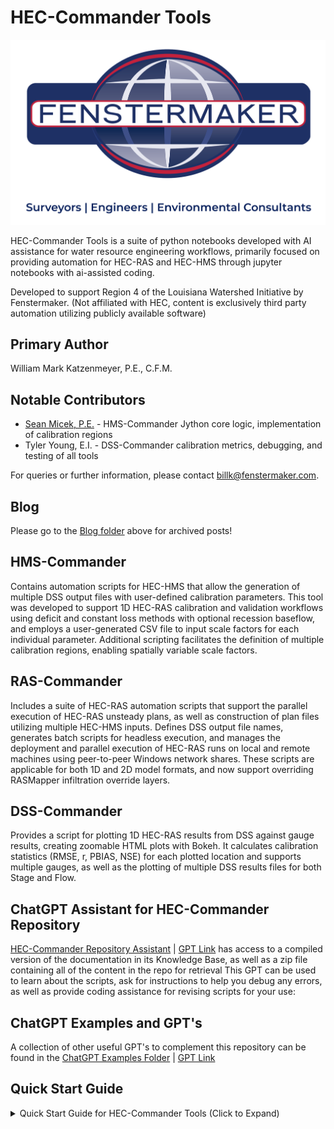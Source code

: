 # HEC-Commander Tools

![Fenstermaker Logo](misc/fenstermaker-logo.png)

HEC-Commander Tools is a suite of python notebooks developed with AI assistance for water resource engineering workflows, primarily focused on providing automation for HEC-RAS and HEC-HMS through jupyter notebooks with ai-assisted coding.

Developed to support Region 4 of the Louisiana Watershed Initiative by Fenstermaker.  (Not affiliated with HEC, content is exclusively third party automation utilizing publicly available software)


## Primary Author
William Mark Katzenmeyer, P.E., C.F.M.

## Notable Contributors
- [Sean Micek, P.E.](https://github.com/openSourcerer9000) - HMS-Commander Jython core logic, implementation of calibration regions
- Tyler Young, E.I. - DSS-Commander calibration metrics, debugging, and testing of all tools

For queries or further information, please contact billk@fenstermaker.com.

## Blog

Please go to the [Blog folder](https://github.com/billk-FM/HEC-Commander/tree/main/Blog)  above for archived posts!


## HMS-Commander
Contains automation scripts for HEC-HMS that allow the generation of multiple DSS output files with user-defined calibration parameters. This tool was developed to support 1D HEC-RAS calibration and validation workflows using deficit and constant loss methods with optional recession baseflow, and employs a user-generated CSV file to input scale factors for each individual parameter. Additional scripting facilitates the definition of multiple calibration regions, enabling spatially variable scale factors.

## RAS-Commander
Includes a suite of HEC-RAS automation scripts that support the parallel execution of HEC-RAS unsteady plans, as well as construction of plan files utilizing multiple HEC-HMS inputs. Defines DSS output file names, generates batch scripts for headless execution, and manages the deployment and parallel execution of HEC-RAS runs on local and remote machines using peer-to-peer Windows network shares. These scripts are applicable for both 1D and 2D model formats, and now support overriding RASMapper infiltration override layers.

## DSS-Commander
Provides a script for plotting 1D HEC-RAS results from DSS against gauge results, creating zoomable HTML plots with Bokeh. It calculates calibration statistics (RMSE, r, PBIAS, NSE) for each plotted location and supports multiple gauges, as well as the plotting of multiple DSS results files for both Stage and Flow.

## ChatGPT Assistant for HEC-Commander Repository
[HEC-Commander Repository Assistant](./ChatGPT%20Examples/10_HEC-Commander_Repository_Assistant.md) | [GPT Link](https://chat.openai.com/g/g-xznmjo6qb-hec-commander-repository-assistant) has access to a compiled version of the documentation in its Knowledge Base, as well as a zip file containing all of the content in the repo for retrieval  This GPT can be used to learn about the scripts, ask for instructions to help you debug any errors, as well as provide coding assistance for revising scripts for your use:



## ChatGPT Examples and GPT's
A collection of other useful GPT's to complement this repository can be found in the [ChatGPT Examples Folder](./ChatGPT%20Examples/README.md) | [GPT Link](https://chat.openai.com/g/g-xznmjo6qb-hec-commander-repository-assistant)

## Quick Start Guide
<details>
<summary>Quick Start Guide for HEC-Commander Tools (Click to Expand)</summary>

**Install Python using Anaconda Navigator**   
Download via [Anaconda.com](https://www.anaconda.com/)

Then, create a Python 3.11 Environment:

1. Open Anaconda Navigator  
2. Environments > Create   
3. Name: `HEC-Env`, Packages: Search and select Python, Version: `3.11`
4. Launch a Terminal in the new environment  
5. Install required dependencies with the command: `pip install -r requirements.txt`

**Install Visual Studio Code (VSCode) + Jupyter and Python Extensions**   
Download via [Visual Studio Code](https://code.visualstudio.com/Download)

After installing VSCode:

- Open Extension View (`Ctrl+Shift+X`)
- Search and install: `Jupyter`, `Python`, `Python Environment Manager`

**Install Java Software Development Kit**
Download the JDK version 20.0.1 required for HEC-HMS 4.9 from [Oracle](https://download.oracle.com/java/20/archive/jdk-20.0.1_windows-x64_bin.msi).

**Install Jython**
Download the Jython Installer from [Jython.org](https://www.jython.org/download.html) and install to the default location (C:\jython2.7.3).

**Create Local Windows File Share for Remote Execution**
1. Log into the remote machine
2. Create a directory (e.g., `C:\RASCommander_Run`)
3. Right-click on the folder, select "Properties"
4. Go to "Sharing" tab, click "Share..."
5. Add 'Everyone' and set permissions to 'Read/Write', click "Share"

</details>
